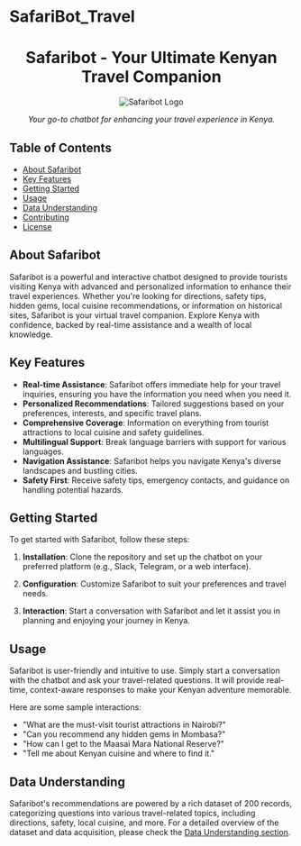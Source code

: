 # SafariBot_Travel
<h1 align="center">Safaribot - Your Ultimate Kenyan Travel Companion</h1>

<p align="center">
  <img src="safaribot_logo.png" alt="Safaribot Logo">
</p>

<p align="center">
  <i>Your go-to chatbot for enhancing your travel experience in Kenya.</i>
</p>

## Table of Contents
- [About Safaribot](#about-safaribot)
- [Key Features](#key-features)
- [Getting Started](#getting-started)
- [Usage](#usage)
- [Data Understanding](#data-understanding)
- [Contributing](#contributing)
- [License](#license)

## About Safaribot

Safaribot is a powerful and interactive chatbot designed to provide tourists visiting Kenya with advanced and personalized information to enhance their travel experiences. Whether you're looking for directions, safety tips, hidden gems, local cuisine recommendations, or information on historical sites, Safaribot is your virtual travel companion. Explore Kenya with confidence, backed by real-time assistance and a wealth of local knowledge.

## Key Features

- **Real-time Assistance**: Safaribot offers immediate help for your travel inquiries, ensuring you have the information you need when you need it.
- **Personalized Recommendations**: Tailored suggestions based on your preferences, interests, and specific travel plans.
- **Comprehensive Coverage**: Information on everything from tourist attractions to local cuisine and safety guidelines.
- **Multilingual Support**: Break language barriers with support for various languages.
- **Navigation Assistance**: Safaribot helps you navigate Kenya's diverse landscapes and bustling cities.
- **Safety First**: Receive safety tips, emergency contacts, and guidance on handling potential hazards.

## Getting Started

To get started with Safaribot, follow these steps:

1. **Installation**: Clone the repository and set up the chatbot on your preferred platform (e.g., Slack, Telegram, or a web interface).

2. **Configuration**: Customize Safaribot to suit your preferences and travel needs.

3. **Interaction**: Start a conversation with Safaribot and let it assist you in planning and enjoying your journey in Kenya.

## Usage

Safaribot is user-friendly and intuitive to use. Simply start a conversation with the chatbot and ask your travel-related questions. It will provide real-time, context-aware responses to make your Kenyan adventure memorable.

Here are some sample interactions:

- "What are the must-visit tourist attractions in Nairobi?"
- "Can you recommend any hidden gems in Mombasa?"
- "How can I get to the Maasai Mara National Reserve?"
- "Tell me about Kenyan cuisine and where to find it."

## Data Understanding

Safaribot's recommendations are powered by a rich dataset of 200 records, categorizing questions into various travel-related topics, including directions, safety, local cuisine, and more. For a detailed overview of the dataset and data acquisition, please check the [Data Understanding section]((https://docs.google.com/document/d/1o8mpQj0QPzvSnP3XJQv95mNeJQKRHO8dL2nZ1QgNJVM/edit)https://docs.google.com/document/d/1o8mpQj0QPzvSnP3XJQv95mNeJQKRHO8dL2nZ1QgNJVM/edit).


</details>

